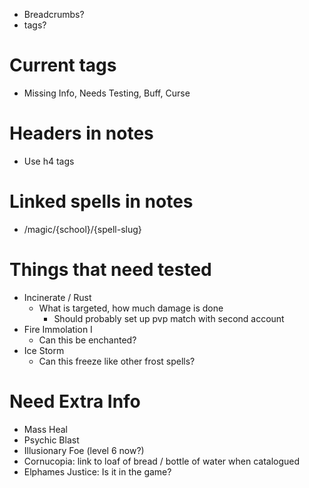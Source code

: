* Breadcrumbs?
* tags?

# Current tags
* Missing Info, Needs Testing, Buff, Curse

# Headers in notes
* Use h4 tags

# Linked spells in notes
* /magic/{school}/{spell-slug}

# Things that need tested
* Incinerate / Rust
	* What is targeted, how much damage is done
		* Should probably set up pvp match with second account
* Fire Immolation I
	* Can this be enchanted?
* Ice Storm
	* Can this freeze like other frost spells?
	
# Need Extra Info
* Mass Heal
* Psychic Blast
* Illusionary Foe (level 6 now?)
* Cornucopia: link to loaf of bread / bottle of water when catalogued
* Elphames Justice: Is it in the game?
